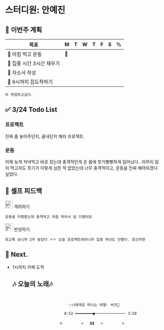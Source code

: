 # 스터디원: 안예진

## 🚀 이번주 계획
 
| 목표                            | M   | T   | W   | T   | F   | S   | %   |
| ------------------------------- | --- | --- | --- | --- | --- | --- | --- |
| 🧄 아침 먹고 운동               | 🧄 |  |  |   |   |   |   |
| 🍊 집중 시간 3시간 채우기  |  |  |  |   |   |   |   |
| 🥭 자소서 작성              |  |  |  |   |   |   |   |
| 🍏 9시까지 집도착하기       |  |  |  |   |   |   |   |


```text
아 취업하고싶다.
``` 

## ✅ 3/24 Todo List 

### 프로젝트
진짜 좀 놓아주던지, 끝내던지 해라 프로젝트.

### 운동
어제 늦게 저녁먹고 바로 잤는데 충격적인게 온 몸에 붓기빵빵하게 일어났다..
아무리 많이 먹고자도 붓기가 이렇게 심한 적 없었는데 너무 충격적이고, 
운동을 진짜 해야되겠다 싶었다.


## 🎉 셀프 피드백

<img src="https://raw.githubusercontent.com/Tarikul-Islam-Anik/Animated-Fluent-Emojis/master/Emojis/Smilies/Hugging%20Face.png" alt="Hugging Face" width="25" height="25"> 격려하기</img>

```text
운동을 미뤄왔는데 충격먹고 마음 먹어서 넘 다행이당
```

<img src="https://raw.githubusercontent.com/Tarikul-Islam-Anik/Animated-Fluent-Emojis/master/Emojis/Smilies/Face%20with%20Monocle.png" alt="Face with Monocle" width="25" height="25"> 반성하기</img>
```text
회고록 보니까 2주 놀았다 ㅜㅜ 오늘 프로젝트하려니까 집중 하낫도 안됐다. 정신차렷
```
## 🌱 Next.
- 1시까지 카페 도착

  ## 🎶 오늘의 노래🎶
```


                             ✨나에게로 떠나는 여행- 버즈🌊

                           0:52 ━━━━━━━━●────────────── 3:50

                         ⇆ㅤㅤㅤㅤㅤ ◁ㅤㅤ❚❚ㅤㅤ▷ ㅤㅤㅤㅤㅤ↻


```
